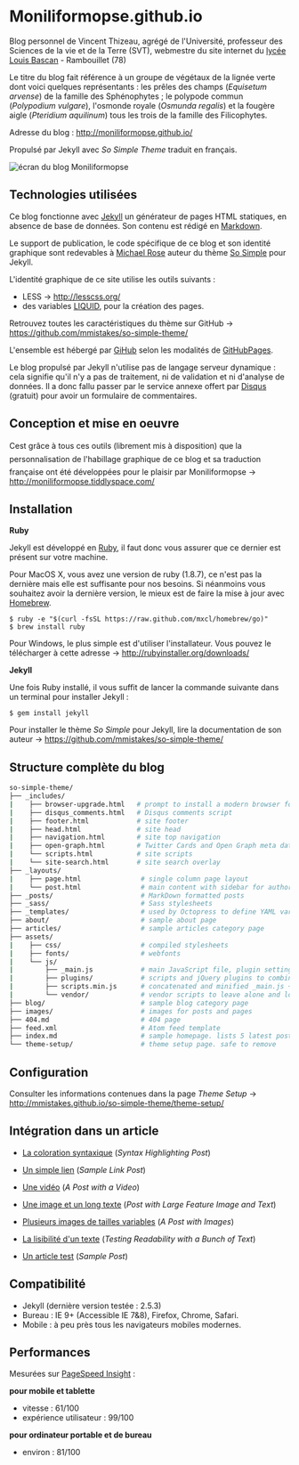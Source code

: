 # Moniliformopse.github.io

Blog personnel de Vincent Thizeau, agrégé de l'Université, professeur des Sciences de la vie et de la Terre (SVT), webmestre du site internet du [lycée Louis Bascan](http://www.lyc-bascan-rambouillet.ac-versailles.fr/) - Rambouillet (78)

Le titre du blog fait référence à un groupe de végétaux de la lignée verte dont voici quelques représentants : les prêles des champs (*Equisetum arvense*) de la famille des Sphénophytes ; le polypode commun (*Polypodium vulgare*), l'osmonde royale (*Osmunda regalis*) et la fougère aigle (*Pteridium aquilinum*) tous les trois de la famille des Filicophytes.

Adresse du blog : http://moniliformopse.github.io/

Propulsé par Jekyll avec *So Simple Theme* traduit en français.

![écran du blog Moniliformopse](http://bit.ly/1md8csQ)

## Technologies utilisées

Ce blog fonctionne avec [Jekyll](http://jekyllrb.com/) un générateur de pages HTML statiques, en absence de base de données. Son contenu est rédigé en [Markdown](http://daringfireball.net/projects/markdown/).

Le support de publication, le code spécifique de ce blog et son identité graphique sont redevables à [Michael Rose](http://mademistakes.com/) auteur du thème [So Simple](http://mademistakes.com/articles/so-simple-jekyll-theme/) pour Jekyll.

L'identité graphique de ce site utilise les outils suivants :

- LESS -> http://lesscss.org/
- des variables [LIQUID](http://docs.shopify.com/themes/liquid-basics), pour la création des pages.

Retrouvez toutes les caractéristiques du thème sur GitHub -> https://github.com/mmistakes/so-simple-theme/

L'ensemble est hébergé par [GiHub](https://github.com/) selon les modalités de [GitHubPages](https://pages.github.com/).

Le blog propulsé par Jekyll n'utilise pas de langage serveur dynamique : cela signifie qu'il n'y a pas de traitement,  ni de validation et ni d'analyse de données. Il a donc fallu passer par le service annexe offert par [Disqus](https://disqus.com/) (gratuit) pour avoir un formulaire de commentaires.

## Conception et mise en oeuvre

Cest grâce à tous ces outils (librement mis à disposition) que la personnalisation de l'habillage graphique de ce blog et sa traduction française ont été développées pour le plaisir par Moniliformopse -> http://moniliformopse.tiddlyspace.com/

## Installation

**Ruby**

Jekyll est développé en [Ruby](https://www.ruby-lang.org/fr/), il faut donc vous assurer que ce dernier est présent sur votre machine.

Pour MacOS X, vous avez une version de ruby (1.8.7), ce n'est pas la dernière mais elle est suffisante pour nos besoins. Si néanmoins vous souhaitez avoir la dernière version, le mieux est de faire la mise à jour avec [Homebrew](http://brew.sh/index_fr.html).

```
$ ruby -e "$(curl -fsSL https://raw.github.com/mxcl/homebrew/go)"
$ brew install ruby
```

Pour Windows, le plus simple est d'utiliser l'installateur. Vous pouvez le télécharger à cette adresse -> http://rubyinstaller.org/downloads/

**Jekyll**

Une fois Ruby installé, il vous suffit de lancer la commande suivante dans un terminal pour installer Jekyll :

```
$ gem install jekyll
```

Pour installer le thème *So Simple* pour Jekyll, lire la documentation de son auteur -> https://github.com/mmistakes/so-simple-theme/

## Structure complète du blog

``` bash
so-simple-theme/
├── _includes/
|    ├── browser-upgrade.html   # prompt to install a modern browser for < IE9
|    ├── disqus_comments.html   # Disqus comments script
|    ├── footer.html            # site footer
|    ├── head.html              # site head
|    ├── navigation.html        # site top navigation
|    ├── open-graph.html        # Twitter Cards and Open Graph meta data
|    └── scripts.html           # site scripts
|    └── site-search.html       # site search overlay
├── _layouts/
|    ├── page.html               # single column page layout
|    └── post.html               # main content with sidebar for author/post details
├── _posts/                      # MarkDown formatted posts
├── _sass/                       # Sass stylesheets
├── _templates/                  # used by Octopress to define YAML variables for new posts/pages
├── about/                       # sample about page
├── articles/                    # sample articles category page
├── assets/
|    ├── css/                    # compiled stylesheets
|    ├── fonts/                  # webfonts
|    └── js/
|        ├── _main.js            # main JavaScript file, plugin settings, etc
|        ├── plugins/            # scripts and jQuery plugins to combine with _main.js
|        ├── scripts.min.js      # concatenated and minified _main.js + plugin scripts
|        └── vendor/             # vendor scripts to leave alone and load as is
├── blog/                        # sample blog category page
├── images/                      # images for posts and pages
├── 404.md                       # 404 page
├── feed.xml                     # Atom feed template
├── index.md                     # sample homepage. lists 5 latest posts 
└── theme-setup/                 # theme setup page. safe to remove 
```

## Configuration

Consulter les informations contenues dans la page *Theme Setup* -> http://mmistakes.github.io/so-simple-theme/theme-setup/

## Intégration dans un article

- [La coloration syntaxique](http://moniliformopse.github.io/articles/code-highlighting-post/) (*Syntax Highlighting Post*)

- [Un simple lien](http://moniliformopse.github.io/articles/sample-link-post/) (*Sample Link Post*)

- [Une vidéo](http://moniliformopse.github.io/articles/video-post/) (*A Post with a Video*)

- [Une image et un long texte](http://moniliformopse.github.io/articles/readability-feature-post/) (*Post with Large Feature Image and Text*) 

- [Plusieurs images de tailles variables](http://moniliformopse.github.io/articles/sample-post-images/) (*A Post with Images*)

- [La lisibilité d'un texte](http://moniliformopse.github.io/articles/readability-post/) (*Testing Readability with a Bunch of Text*) 

- [Un article test](http://moniliformopse.github.io/articles/sample-post/) (*Sample Post*) 

## Compatibilité

- Jekyll (dernière version testée : 2.5.3)
- Bureau : IE 9+ (Accessible IE 7&8), Firefox, Chrome, Safari.
- Mobile : à peu près tous les navigateurs mobiles modernes.

## Performances

Mesurées sur [PageSpeed Insight](https://developers.google.com/speed/pagespeed/insights/) :

**pour mobile et tablette**

- vitesse : 61/100
- expérience utilisateur : 99/100

**pour ordinateur portable et de bureau**

- environ : 81/100
